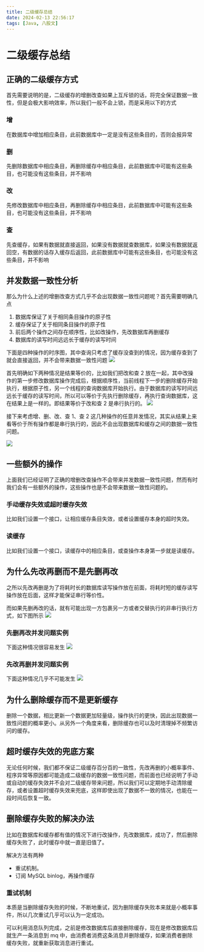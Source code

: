 ```yaml
---
title: 二级缓存总结
date: 2024-02-13 22:56:17
tags: [Java, 八股文]
---
```


# 二级缓存总结

## 正确的二级缓存方式

首先需要说明的是，二级缓存的增删改查如果上互斥锁的话，将完全保证数据一致性，但是会极大影响效率，所以我们一般不会上锁，而是采用以下的方式

### 增

在数据库中增加相应条目，此前数据库中一定是没有这些条目的，否则会报异常

### 删

先删除数据库中相应条目，再删除缓存中相应条目，此前数据库中可能有这些条目，也可能没有这些条目，并不影响

### 改

先修改数据库中相应条目，再删除缓存中相应条目，此前数据库中可能有这些条目，也可能没有这些条目，并不影响

### 查

先查缓存，如果有数据就直接返回，如果没有数据就查数据库，如果没有数据就返回空，有数据的话存入缓存后返回，此前数据库中可能有这些条目，也可能没有这些条目，并不影响

## 并发数据一致性分析

那么为什么上述的增删改查方式几乎不会出现数据一致性问题呢？首先需要明确几点

1. 数据库保证了关于相同条目操作的原子性
2. 缓存保证了关于相同条目操作的原子性
3. 前后两个操作之间存在顺序性，比如改操作，先改数据库再删缓存
4. 数据库的读写时间远远长于缓存的读写时间

下面是四种操作的时序图，其中查询只考虑了缓存没查到的情况，因为缓存查到了就会直接返回，并不会带来数据一致性问题
![](https://raw.githubusercontent.com/howard1209a/image-resource/main/note/20240214143806.png)

首先明确如下两种情况是结果等价的，比如我们把改和查 2 放在一起，其中改操作的第一步修改数据库操作完成后，根据顺序性，当前线程下一步的删除缓存开始执行，根据原子性，另一个线程的查询数据库开始执行。由于数据库的读写时间远远长于缓存的读写时间，所以可以等价于先执行删除缓存，再执行查询数据库，这在结果上是一样的。即结果等价于改和查 2 是串行执行的。
![](https://raw.githubusercontent.com/howard1209a/image-resource/main/note/20240214144903.png)

接下来考虑增、删、改、查 1、查 2 这几种操作的任意并发情况，其实从结果上来看等价于所有操作都是串行执行的，因此不会出现数据库和缓存之间的数据一致性问题。

![](https://raw.githubusercontent.com/howard1209a/image-resource/main/note/20240214151609.png)

## 一些额外的操作

上面我们已经证明了正确的增删改查操作不会带来并发数据一致性问题，然而有时我们会有一些额外的操作，这些操作也是不会带来数据一致性问题的。

### 手动缓存失效或超时缓存失效

比如我们设置一个接口，让相应缓存条目失效，或者设置缓存本身的超时失效。

### 读缓存

比如我们设置一个接口，读缓存中的相应条目，或查操作本身第一步就是读缓存。

## 为什么先改再删而不是先删再改

之所以先改再删是为了将耗时长的数据库读写操作放在前面，将耗时短的缓存读写操作放在后面，这样才能保证串行等价性。

而如果先删再改的话，就有可能出现一方包裹另一方或者交替执行的非串行执行方式，如下图所示
![](https://raw.githubusercontent.com/howard1209a/image-resource/main/note/20240214154830.png)

### 先删再改并发问题实例

下面这种情况很容易发生
![](https://raw.githubusercontent.com/howard1209a/image-resource/main/note/20240214155219.png)

### 先改再删并发问题实例

下面这种情况几乎不可能发生
![](https://raw.githubusercontent.com/howard1209a/image-resource/main/note/20240214155336.png)

## 为什么删除缓存而不是更新缓存

删除一个数据，相比更新一个数据更加轻量级，操作执行的更快，因此出现数据一致性问题的概率更小。从另外一个角度来看，删除缓存也可以及时清理掉不频繁访问的缓存。

## 超时缓存失效的兜底方案

无论任何时候，我们都不保证二级缓存百分百的一致性，先改再删的小概率事件、程序异常等原因都可能造成二级缓存的数据一致性问题，而前面也已经说明了手动或自动的缓存失效并不会对二级缓存带来问题，所以我们可以定期地手动清除缓存，或者设置超时缓存失效来兜底，这样即使出现了数据不一致的情况，也能在一段时间后恢复一致。

## 删除缓存失败的解决办法

比如在数据库和缓存都有值的情况下进行改操作，先改数据库，成功了，然后删除缓存失败了，此时缓存中就一直是旧值了。

解决方法有两种

- 重试机制。
- 订阅 MySQL binlog，再操作缓存

### 重试机制

本质是当删除缓存失败的时候，不断地重试，因为删除缓存失败本来就是小概率事件，所以几次重试几乎可以认为一定成功。

可以利用消息队列完成，之前是修改数据库后直接删除缓存，现在是修改数据库后就生产一条消息到 mq 中，由消费者消费这条消息并删除缓存，如果消费者删除缓存失败，就重新获取消息进行重试。

